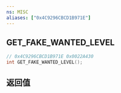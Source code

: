 ```yaml
---
ns: MISC
aliases: ["0x4C9296CBCD1B971E"]
---
```

## GET_FAKE_WANTED_LEVEL

```c
// 0x4C9296CBCD1B971E 0x0022A430
int GET_FAKE_WANTED_LEVEL();
```


## 返回值
